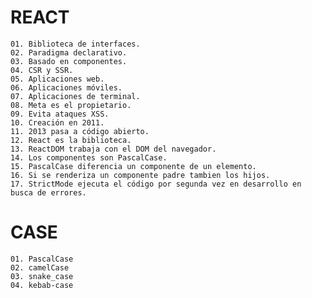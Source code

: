 # REACT

    01. Biblioteca de interfaces.
    02. Paradigma declarativo.
    03. Basado en componentes.
    04. CSR y SSR.
    05. Aplicaciones web.
    06. Aplicaciones móviles.
    07. Aplicaciones de terminal.
    08. Meta es el propietario.
    09. Evita ataques XSS.
    10. Creación en 2011.
    11. 2013 pasa a código abierto.
    12. React es la biblioteca.
    13. ReactDOM trabaja con el DOM del navegador.
    14. Los componentes son PascalCase.
    15. PascalCase diferencia un componente de un elemento.
    16. Si se renderiza un componente padre tambien los hijos.
    17. StrictMode ejecuta el código por segunda vez en desarrollo en busca de errores.

# CASE

    01. PascalCase
    02. camelCase
    03. snake_case
    04. kebab-case
